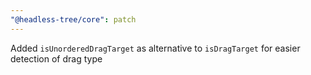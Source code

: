 ```yaml
---
"@headless-tree/core": patch
---
```


Added `isUnorderedDragTarget` as alternative to `isDragTarget` for easier detection of drag type

